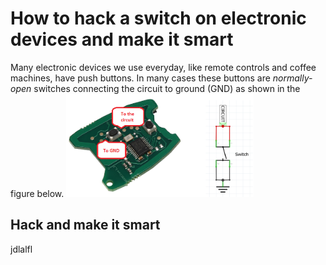 # How to hack a switch on electronic devices and make it smart
Many electronic devices we use everyday, like remote controls and coffee machines, have push buttons. In many cases these buttons are _normally-open_ switches connecting the circuit to ground (GND) as shown in the figure below.
<img src="res/hack-switch-img1.png" alt="drawing" width="300"/>
## Hack and make it smart
jdlalfl
